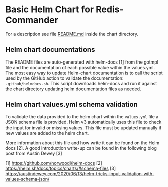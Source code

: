 # Basic Helm Chart for Redis-Commander

For a description see file [README.md](redis-commander/README.md) inside the chart directory.

## Helm chart documentations

The README files are auto-generated with helm-docs [1] from the gotmpl file and the documentation
of each possible value within the values.yml.
The most easy way to update Helm-chart documentation is to call the script used by the GitHub action 
to validate the documentation: `.github/helmdocs.sh`. This script downloads helm-docs and run it against
the chart directory updating helm documentation files as needed.

## Helm chart values.yml schema validation

To validate the data provided to the helm chart within the `values.yml` file a JSON schema file is provided.
Helm v3 automatically uses this file to check the input for invalid or missing values. This file must be
updated manually if new values are added to the helm chart.

More information about this file and how write it can be found on the Helm docs [2]. A good introduction
write-up can be found in the following blog post from Austin Dewey [3]

[1] https://github.com/norwoodj/helm-docs
[2] https://helm.sh/docs/topics/charts/#schema-files
[3] https://austindewey.com/2020/06/13/helm-tricks-input-validation-with-values-schema-json/
